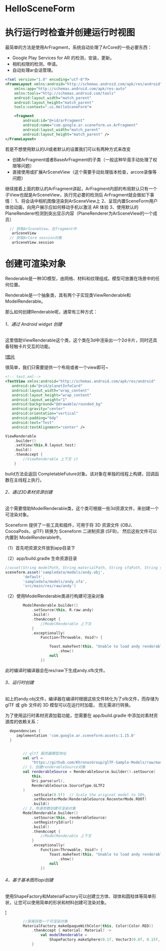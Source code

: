 # HelloSceneForm

# 执行运行时检查并创建运行时视图

最简单的方法是使用ArFragment，系统自动处理了ArCore的一些必要东西：

- Google Play Services for AR 的检测，安装，更新。
- 相机权限的检测，申请。
- 自动处理ar会话管理。

```xml
<?xml version="1.0" encoding="utf-8"?>
<FrameLayout xmlns:android="http://schemas.android.com/apk/res/android"
    xmlns:app="http://schemas.android.com/apk/res-auto"
    xmlns:tools="http://schemas.android.com/tools"
    android:layout_width="match_parent"
    android:layout_height="match_parent"
    tools:context=".ui.HelloSceneForm">

    <fragment
        android:id="@+id/arFragment"
        android:name="com.google.ar.sceneform.ux.ArFragment"
        android:layout_width="match_parent"
        android:layout_height="match_parent" />
</FrameLayout>
```

若是不想使用默认的UI或者默认的设置我们可以有两种方式来改变
- 创建ArFragment或者BaseArFragment的子类（一般这种毕竟手动处理了权限等问题）
- 直接使用或扩展ArSceneView（这个需要手动处理版本检查，arcore录像等问题）

继续接着上面的默认的ArFragment讲起，ArFragment内部的布局默认只有一个子View也就是ArSceneView，执行完必要的检测后
ArFragment就会做如下事情：
1、将会话中相机图像渲染到ArSceneView上
2、呈现内置SceneForm用户体验动画，向用户展示应如何移动手机以激活 AR 体验
3、使用默认的 PlaneRenderer检测到突出显示内容（PlaneRenderer为ArSceneView的一个成员）

```kotlin
  // 获取ArSceneView，在fragment中
   arSceneView
  // 获取ArCore session对象
   arSceneView.session
```

# 创建可渲染对象

Renderable是一种3D模型，由网格、材料和纹理组成。模型可放置在场景中的任何位置。

Renderable是一个抽象类，其有两个子实现类ViewRenderable和ModelRenderable。

那么如何创建Renderable呢，通常有三种方式：

###### 1、通过 Android widget 创建

这里借助ViewRenderable这个类，这个类在3d中渲染出一个2d卡片，同时还具备轻触卡片交互的功能。

[!图片](https://developers.google.cn/static/sceneform/images/view-renderable.jpg)

很简单，我们只需要提供一个布局或者一个view即可~

```xml
<!-- test.xml-->
<TextView xmlns:android="http://schemas.android.com/apk/res/android"
   android:id="@+id/planetInfoCard"
   android:layout_width="wrap_content"
   android:layout_height="wrap_content"
   android:layout_weight="1"
   android:background="@drawable/rounded_bg"
   android:gravity="center"
   android:orientation="vertical"
   android:padding="6dp"
   android:text="Test"
   android:textAlignment="center" />
```
```kotlin
ViewRenderable
    .builder()
    .setView(this,R.layout.test)
    .build()
    .thenAccept {
        //ViewRenderable 上下文 it
    }
```
build方法会返回 CompletableFuture对象。该对象在单独的线程上构建，回调函数在主线程上执行。

###### 2、通过3D素材资源创建

这个需要借助ModelRenderable类，这个类可根据一些3d资源文件，来创建一个可渲染对象。

Sceneform 提供了一些工具和插件，可用于将 3D 资源文件 (OBJ、CocoaPods、glTF) 转换为 Sceneform 二进制资源 (SFB)，
然后这些文件可以内置到 ModelRenderable中。

（1）首先吧资源文件放到app目录下

（2）app/build.gradle 生命资源目录

```groovy
//asset(String modelPath, String materialPath, String sfaPath, String sfbPath)
sceneform.asset('sampledata/models/andy.obj',
        'default',
        'sampledata/models/andy.sfa',
        'src/main/res/raw/andy')
```

（2）使用ModelRenderable类进行构建可渲染对象

```kotlin
        ModelRenderable.builder()
            .setSource(this, R.raw.andy)
            .build()
            .thenAccept {
                //ModelRenderable 上下文
            }
            .exceptionally(
                Function<Throwable, Void?> {

                    Toast.makeText(this, "Unable to load andy renderable", Toast.LENGTH_LONG)
                        .show()
                    null
                })
```
此时编译时编译器会在res/raw下生成andy.sfb文件。

###### 3、运行时创建

如上的andy.obj文件，编译器在编译时根据这些文件转化为了sfb文件，而存储为 glTF 或 glb 文件的 3D 模型可以在运行时加载，
而无需进行转换。

为了使用运行时素材资源加载功能，您需要在 app/build.gradle 中添加对素材资源库的依赖关系：

```groovy
  dependencies {
     implementation 'com.google.ar.sceneform:assets:1.15.0'
  }
```

```kotlin

        // gltf 服务器模型地址
        val url =
            "https://github.com/KhronosGroup/glTF-Sample-Models/raw/master/2.0/Duck/glTF/Duck.gltf"
        // 1、创建renderableSource对象
        val renderableSource = RenderableSource.builder().setSource(
            this,
            Uri.parse(url),
            RenderableSource.SourceType.GLTF2
        )
            .setScale(0.5f)  // Scale the original model to 50%.
            .setRecenterMode(RenderableSource.RecenterMode.ROOT)
            .build()
        // 2、传递参数创建可渲染对象
        ModelRenderable.builder()
            .setSource(this, renderableSource)
            .setRegistryId(url)
            .build()
            .thenAccept {
                //ModelRenderable 上下文
            }
            .exceptionally(
                Function<Throwable, Void?> {
                    Toast.makeText(this, "Unable to load andy renderable", Toast.LENGTH_LONG)
                        .show()
                    null
                })

```

###### 4、基于基本图形api创建

使用ShapeFactory和MaterialFactory可以创建立方体、球体和圆柱体等简单形状，让您可以使用简单的形状和材料创建可渲染对象。

[!](https://developers.google.cn/static/sceneform/images/shape-renderable.jpg)

```kotlin
        //直接获取一个可渲染对象
        MaterialFactory.makeOpaqueWithColor(this, Color(Color.RED))
            .thenAccept { material: Material? ->
                val modelRenderable =
                    ShapeFactory.makeSphere(0.1f, Vector3(0.0f, 0.15f, 0.0f), material)
            }
```